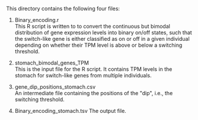 This directory contains the following four files:

1) Binary_encoding.r  
 This R script is written to to convert the continuous but bimodal distribution of gene expression levels into binary on/off states, such that the switch-like gene is
either classified as on or off in a given individual depending on whether their TPM level is above or below a switching threshold.

3) stomach_bimodal_genes_TPM  
 This is the input file for the R script. It contains TPM levels in the stomach for switch-like genes from multiple individuals.

4) gene_dip_positions_stomach.csv  
 An intermediate file containing the positions of the "dip", i.e., the switching threshold.

5) Binary_encoding_stomach.tsv
   The output file.
